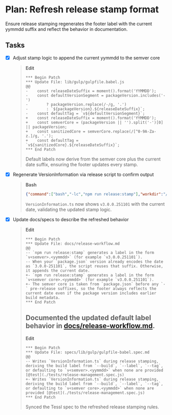 # Plan: Refresh release stamp format

Ensure release stamping regenerates the footer label with the current yymmdd suffix and reflect the behavior in documentation.

## Tasks

- [x] Adjust stamp logic to append the current yymmdd to the semver core
  > **Edit**
  > ```
  > *** Begin Patch
  > *** Update File: lib/gulp/gulpfile.babel.js
  > @@
  > -    const releaseDateSuffix = moment().format('YYMMDD');
  > -    const defaultVersionSegment = packageVersion.includes('-')
  > -        ? packageVersion.replace(/-/g, '.')
  > -        : `${packageVersion}.${releaseDateSuffix}`;
  > -    const defaultTag = `v${defaultVersionSegment}`;
  > +    const releaseDateSuffix = moment().format('YYMMDD');
  > +    const semverCore = (packageVersion || '').split('-')[0] || packageVersion;
  > +    const sanitizedCore = semverCore.replace(/[^0-9A-Za-z.]/g, '.');
  > +    const defaultTag = `v${sanitizedCore}.${releaseDateSuffix}`;
  > *** End Patch
  > ```
  > Default labels now derive from the semver core plus the current date suffix, ensuring the footer updates every stamp.
- [x] Regenerate VersionInformation via release script to confirm output
  > **Bash**
  > ```json
  > {"command":["bash","-lc","npm run release:stamp"],"workdir":"/home/cb/projects/github/ultimate/awesome-comparisons"}
  > ```
  > `VersionInformation.ts` now shows `v3.0.0.251101` with the current date, validating the updated stamp logic.
- [x] Update docs/specs to describe the refreshed behavior
  > **Edit**
  > ```
  > *** Begin Patch
  > *** Update File: docs/release-workflow.md
  > @@
  >-- `npm run release:stamp` generates a label in the form `v<semver>.<yymmdd>` (for example `v3.0.0.251101`).
  >-- When your `package.json` version already encodes the date as `3.0.0-251101`, the script reuses that suffix. Otherwise, it appends the current date.
  >+- `npm run release:stamp` generates a label in the form `v<semver core>.<yymmdd>` (for example `v3.0.0.251101`).
  >+- The semver core is taken from `package.json` before any `-` pre-release suffixes, so the footer always reflects the current date even if the package version includes earlier build metadata.
  > *** End Patch
  > ```
  > Documented the updated default label behavior in [docs/release-workflow.md](../docs/release-workflow.md).
  > ---
  > **Edit**
  > ```
  > *** Begin Patch
  > *** Update File: specs/lib/gulp/gulpfile-babel.spec.md
  > @@
  >-- Writes `VersionInformation.ts` during release stamping, deriving the build label from `--build`, `--label`, `--tag`, or defaulting to `v<semver>.<yymmdd>` when none are provided [@test](./tests/release-management.spec.js)
  >+- Writes `VersionInformation.ts` during release stamping, deriving the build label from `--build`, `--label`, `--tag`, or defaulting to `v<semver core>.<yymmdd>` when none are provided [@test](./tests/release-management.spec.js)
  > *** End Patch
  > ```
  > Synced the Tessl spec to the refreshed release stamping rules.
